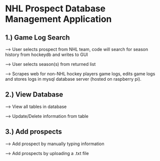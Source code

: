 # NHL Prospect Database Management Application

## 1.) Game Log Search 

--> User selects prospect from NHL team, code will search for season history from hockeydb and writes to GUI

--> User selects season(s) from returned list

--> Scrapes web for non-NHL hockey players game logs, edits game logs and stores logs in mysql database server (hosted on raspberry pi).


## 2.) View Database

--> View all tables in database

--> Update/Delete information from table


## 3.) Add prospects

--> Add prospect by manually typing information

--> Add prospects by uploading a .txt file

